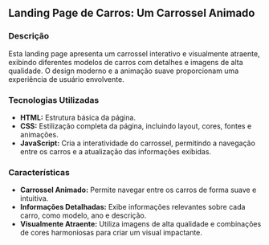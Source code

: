 ## Landing Page de Carros: Um Carrossel Animado

### Descrição

Esta landing page apresenta um carrossel interativo e visualmente atraente, exibindo diferentes modelos de carros com detalhes e imagens de alta qualidade. O design moderno e a animação suave proporcionam uma experiência de usuário envolvente.

### Tecnologias Utilizadas

* **HTML:** Estrutura básica da página.
* **CSS:** Estilização completa da página, incluindo layout, cores, fontes e animações.
* **JavaScript:** Cria a interatividade do carrossel, permitindo a navegação entre os carros e a atualização das informações exibidas.

### Características

* **Carrossel Animado:** Permite navegar entre os carros de forma suave e intuitiva.
* **Informações Detalhadas:** Exibe informações relevantes sobre cada carro, como modelo, ano e descrição.
* **Visualmente Atraente:** Utiliza imagens de alta qualidade e combinações de cores harmoniosas para criar um visual impactante.
